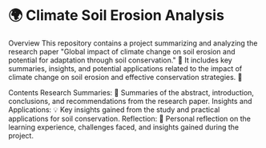 # 🌍 Climate Soil Erosion Analysis
Overview
This repository contains a project summarizing and analyzing the research paper "Global impact of climate change on soil erosion and potential for adaptation through soil conservation." 📄 It includes key summaries, insights, and potential applications related to the impact of climate change on soil erosion and effective conservation strategies. 🌿

Contents
Research Summaries: 📑 Summaries of the abstract, introduction, conclusions, and recommendations from the research paper.
Insights and Applications: 💡 Key insights gained from the study and practical applications for soil conservation.
Reflection: 📝 Personal reflection on the learning experience, challenges faced, and insights gained during the project.
